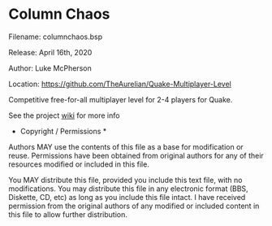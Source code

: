 # Column Chaos
Filename: columnchaos.bsp

Release: April 16th, 2020

Author: Luke McPherson

Location: https://github.com/TheAurelian/Quake-Multiplayer-Level

Competitive free-for-all multiplayer level for 2-4 players for Quake.

See the project [wiki](https://github.com/TheAurelian/Quake-Multiplayer-Level/wiki) for more info 

* Copyright / Permissions *

Authors MAY use the contents of this file as a base for
modification or reuse.  Permissions have been obtained from original 
authors for any of their resources modified or included in this file.

You MAY distribute this file, provided you include this text file, with
no modifications.  You may distribute this file in any electronic
format (BBS, Diskette, CD, etc) as long as you include this file 
intact.  I have received permission from the original authors of any
modified or included content in this file to allow further distribution.
